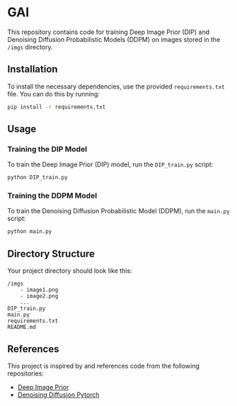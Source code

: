 # GAI

This repository contains code for training Deep Image Prior (DIP) and Denoising Diffusion Probabilistic Models (DDPM) on images stored in the `/imgs` directory.

## Installation

To install the necessary dependencies, use the provided `requirements.txt` file. You can do this by running:

```bash
pip install -r requirements.txt
```

## Usage

### Training the DIP Model

To train the Deep Image Prior (DIP) model, run the `DIP_train.py` script:

```bash
python DIP_train.py
```

### Training the DDPM Model

To train the Denoising Diffusion Probabilistic Model (DDPM), run the `main.py` script:

```bash
python main.py
```

## Directory Structure

Your project directory should look like this:

```
/imgs
    - image1.png
    - image2.png
    ...
DIP_train.py
main.py
requirements.txt
README.md
```

## References

This project is inspired by and references code from the following repositories:

- [Deep Image Prior](https://github.com/safwankdb/Deep-Image-Prior)
- [Denoising Diffusion Pytorch](https://github.com/lucidrains/denoising-diffusion-pytorch/tree/main)
